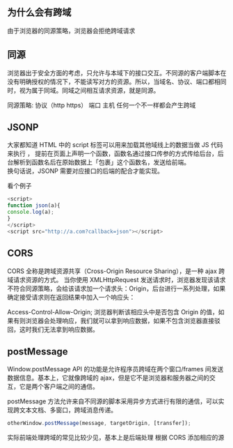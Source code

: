 ## 为什么会有跨域

由于浏览器的同源策略，浏览器会拒绝跨域请求

## 同源

浏览器出于安全方面的考虑，只允许与本域下的接口交互。不同源的客户端脚本在没有明确授权的情况下，不能读写对方的资源。所以，当域名、协议、端口都相同时，视为属于同域。同域之间相互请求资源，就是同源。

同源策略: 协议（http https） 端口 主机 任何一个不一样都会产生跨域

## JSONP

大家都知道 HTML 中的 script 标签可以用来加载其他域线上的数据当做 JS 代码来执行 ，
提前在页面上声明一个函数，函数名通过接口传参的方式传给后台，后台解析到函数名后在原始数据上「包裹」这个函数名，发送给前端。  
 换句话说，JSONP 需要对应接口的后端的配合才能实现。

看个例子

```js
<script>
function json(a){
console.log(a);
}
</script>
<script src="http://a.com?callback=json"></script>
```

## CORS

CORS 全称是跨域资源共享（Cross-Origin Resource Sharing），是一种 ajax 跨域请求资源的方式。
当你使用 XMLHttpRequest 发送请求时，浏览器发现该请求不符合同源策略，会给该请求加一个请求头：Origin，后台进行一系列处理，如果确定接受请求则在返回结果中加入一个响应头：

Access-Control-Allow-Origin; 浏览器判断该相应头中是否包含 Origin 的值，如果有则浏览器会处理响应，我们就可以拿到响应数据，如果不包含浏览器直接驳回，这时我们无法拿到响应数据。

## postMessage

Window.postMessage API 的功能是允许程序员跨域在两个窗口/frames 间发送数据信息。基本上，它就像跨域的 ajax，但是它不是浏览器和服务器之间的交互，它是两个客户端之间的通信。

postMessage 方法允许来自不同源的脚本采用异步方式进行有限的通信，可以实现跨文本文档、多窗口，跨域消息传递。

```js
otherWindow.postMessage(message, targetOrigin, [transfer]);
```

实际前端处理跨域的常见比较少见，基本上是后端处理 根据 CORS 添加相应的源
